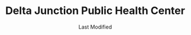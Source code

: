 ---
layout: location-page
date: Last Modified
description: "Local COVID-19 testing is available at Delta Junction Public Health Center in Delta Junction, Alaska, USA."
permalink: "locations/alaska/delta-junction/delta-junction-public-health-center/"
tags:
  - locations
  - alaska
title: Delta Junction Public Health Center
uniqueName: delta-junction-public-health-center
state: Alaska
stateAbbr: AK
hood: "Delta Junction"
address: "Milepost 1420.5 Alaska Highway, second floor room 210"
city: "Delta Junction"
zip: "99737"
zipsNearby: "99731 99737 99776 99780" 
mapUrl: "http://maps.apple.com/?q=Delta+Junction+Public+Health+Center&address=Milepost+14205+Alaska+Highway+second+floor+room+210,Delta+Junction,Alaska,99737"
locationType: Walk-up
phone: "907-895-4292"
website: "undefined"
onlineBooking: undefined
closed: undefined
closedUpdate: May 18th, 2020
notes: "Free."
days: Weekdays
hours: 8AM-Noon
altDays: Weekdays
altHours: 1PM-4:30PM
ctaMessage: Call 907-895-4292
ctaUrl: "tel:907-895-4292"
---